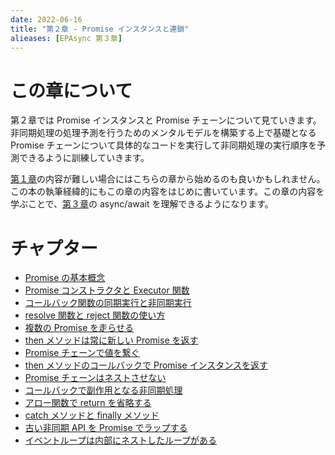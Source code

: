 ```yaml
---
date: 2022-06-16
title: "第２章 - Promise インスタンスと連鎖"
alieases: [EPAsync 第３章]
---
```


# この章について

第２章では Promise インスタンスと Promise チェーンについて見ていきます。非同期処理の処理予測を行うためのメンタルモデルを構築する上で基礎となる Promise チェーンについて具体的なコードを実行して非同期処理の実行順序を予測できるように訓練していきます。

[第１章](sec-01-epasync)の内容が難しい場合にはこちらの章から始めるのも良いかもしれません。この本の執筆経緯的にもこの章の内容をはじめに書いています。この章の内容を学ぶことで、[第３章](sec-03-epasync)の async/await を理解できるようになります。

# チャプター

- [Promise の基本概念](a-epasync-promise-basic-concept)
- [Promise コンストラクタと Executor 関数](3-epasync-promise-constructor-executor-func)
- [コールバック関数の同期実行と非同期実行](4-epasync-callback-is-sync-or-async)
- [resolve 関数と reject 関数の使い方](g-epasync-resolve-reject)
- [複数の Promise を走らせる](5-epasync-multiple-promises)
- [then メソッドは常に新しい Promise を返す](6-epasync-then-always-return-new-promise)
- [Promise チェーンで値を繋ぐ](7-epasync-pass-value-to-the-next-chain)
- [then メソッドのコールバックで Promise インスタンスを返す](8-epasync-return-promise-in-then-callback)
- [Promise チェーンはネストさせない](9-epasync-dont-nest-promise-chain)
- [コールバックで副作用となる非同期処理](10-epasync-dont-use-side-effect)
- [アロー関数で return を省略する](11-epasync-omit-return-by-arrow-shortcut)
- [catch メソッドと finally メソッド](h-epasync-catch-finally)
- [古い非同期 API を Promise でラップする](12-epasync-wrapping-macrotask)
- [イベントループは内部にネストしたループがある](13-epasync-loop-is-nested)

